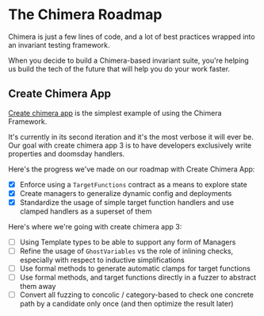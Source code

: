 # The Chimera Roadmap

Chimera is just a few lines of code, and a lot of best practices wrapped into an invariant testing framework.

When you decide to build a Chimera-based invariant suite, you're helping us build the tech of the future that will help you do your work faster.

## Create Chimera App
[Create chimera app](../oss/create_chimera_app.md) is the simplest example of using the Chimera Framework.

It's currently in its second iteration and it's the most verbose it will ever be. Our goal with create chimera app 3 is to have developers exclusively write properties and doomsday handlers.

Here's the progress we've made on our roadmap with Create Chimera App:

- [X] Enforce using a `TargetFunctions` contract as a means to explore state
- [X] Create managers to generalize dynamic config and deployments
- [X] Standardize the usage of simple target function handlers and use clamped handlers as a superset of them

Here's where we're going with create chimera app 3:

- [ ] Using Template types to be able to support any form of Managers
- [ ] Refine the usage of `GhostVariables` vs the role of inlining checks, especially with respect to inductive simplifications
- [ ] Use formal methods to generate automatic clamps for target functions
- [ ] Use formal methods, and target functions directly in a fuzzer to abstract them away
- [ ] Convert all fuzzing to concolic / category-based to check one concrete path by a candidate only once (and then optimize the result later)